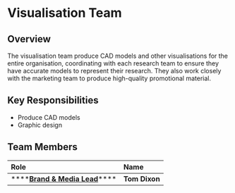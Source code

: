 # Visualisation Team

## Overview

The visualisation team produce CAD models and other visualisations for the entire organisation, coordinating with each research team to ensure they have accurate models to represent their research. They also work closely with the marketing team to produce high-quality promotional material.  

## Key Responsibilities

* Produce CAD models
* Graphic design

## Team Members

| Role | Name |
| :--- | :--- |
| \*\*\*\*[**Brand & Media Lead**](../organisational-teams/business-and-marketing-team/lead-designer.md)\*\*\*\* | **Tom Dixon** |




